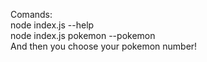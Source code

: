 Comands:<br/>
node index.js --help<br/>
node index.js pokemon --pokemon<br/>
And then you choose your pokemon number!